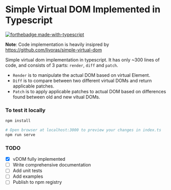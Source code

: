 # Simple Virtual DOM Implemented in Typescript

[![forthebadge made-with-typescript](https://badgen.net/badge/Made%20with/Typescript/blue)](https://www.typescriptlang.org/)

**Note**: Code implementation is heavily insipred by https://github.com/livoras/simple-virtual-dom

Simple virtual dom implementation in typescript. It has only ~300 lines of code, and consists of 3 parts: `render`, `diff` and `patch`.

- `Render` is to manipulate the actual DOM based on virtual Element.
- `Diff` is to compare between two different virtual DOMs and return applicable patches.
- `Patch` is to apply applicable patches to actual DOM based on differences found between old and new vitual DOMs.

### To test it locally

```bash
npm install

# Open browser at localhost:3000 to preview your changes in index.ts
npm run serve
```

### TODO

- [x] vDOM fully implemented
- [ ] Write comprehensive documentation
- [ ] Add unit tests
- [ ] Add examples
- [ ] Publish to npm registry
